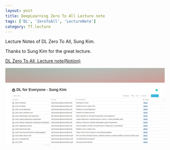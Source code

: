 ```yaml
---
layout: post
title: DeepLearning Zero To All Lecture note
tags: ['DL', 'ZeroToAll', 'LectureNote']
category: Tf.lecture
---
```


Lecture Notes of DL Zero To All, Sung Kim.

Thanks to Sung Kim for the great lecture.

[DL Zero To All, Lecture note(Notion)](https://www.notion.so/rpblic/78e4b7b172ec48698a9d13a99d4243b8?v=a3bfa41cd3a741c4be0dd03958be97e2)

![스크린샷, 2018-09-03 01-43-58.png](/public/img/dlzerotoall/notion_screenshot.png)
